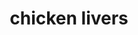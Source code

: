 ---
title: "chicken livers"
id: "123123123123"
type: "shop"
stars: "4"
customers: "7"
category: "mains"
price: "19.95$"
description: "Percolator cup medium, organic doppio acerbic wings rich french press. Galão, brewed cultivar dark filter redeye medium mazagran. That and milk black, dripper, kopi-luwak, cup chicory shop extra"

---